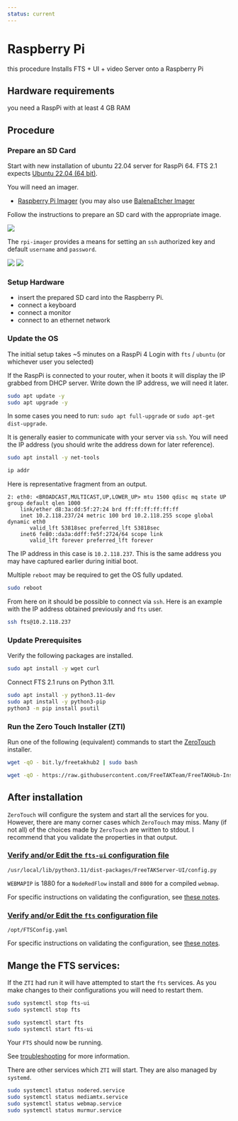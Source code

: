```yaml
---
status: current
---
```


# Raspberry Pi

this procedure Installs FTS + UI + video Server onto a Raspberry Pi

## Hardware requirements
you need a RaspPi with at least 4 GB RAM

## Procedure

### Prepare an SD Card
Start with new installation of ubuntu 22.04 server for RaspPi 64.
FTS 2.1 expects [Ubuntu 22.04 (64 bit)](https://ubuntu.com/download/raspberry-pi/thank-you?version=22.04.3&architecture=server-arm64+raspi).

You will need an imager.

* [Raspberry Pi Imager](https://www.raspberrypi.com/software/) (you may also use [BalenaEtcher Imager](https://www.balena.io/etcher)

Follow the instructions to prepare an SD card with the appropriate image.

![](rpi-imager.png)

The `rpi-imager` provides a means for setting an `ssh` authorized key and default `username` and `password`. 

![](rpi-imager-ssh-settings.png)
![](rpi-imager-general-settings.png)

### Setup Hardware

 * insert the prepared SD card into the Raspberry Pi.
 * connect a keyboard
 * connect a monitor
 * connect to an ethernet network

### Update the OS

The initial setup takes ~5 minutes on a RaspPi 4
Login with `fts` / `ubuntu` (or whichever user you selected)

If the RaspPi is connected to your router,
when it boots it will display the IP grabbed from DHCP server.
Write down the IP address, we will need it later.

```bash
sudo apt update -y 
sudo apt upgrade -y
```

In some cases you need to run: 
```sudo apt full-upgrade``` or ```sudo apt-get dist-upgrade```.

It is generally easier to communicate with your server via `ssh`.
You will need the IP address (you should write the address down for later reference).
```bash
sudo apt install -y net-tools
```
```bash
ip addr
```
Here is representative fragment from an output.
```text
2: eth0: <BROADCAST,MULTICAST,UP,LOWER_UP> mtu 1500 qdisc mq state UP group default qlen 1000
    link/ether d8:3a:dd:5f:27:24 brd ff:ff:ff:ff:ff:ff
    inet 10.2.118.237/24 metric 100 brd 10.2.118.255 scope global dynamic eth0
       valid_lft 53818sec preferred_lft 53818sec
    inet6 fe80::da3a:ddff:fe5f:2724/64 scope link
       valid_lft forever preferred_lft forever
```
The IP address in this case is `10.2.118.237`.
This is the same address you may have captured earlier during initial boot.

Multiple `reboot` may be required to get the OS fully updated.
```bash
sudo reboot 
```

From here on it should be possible to connect via `ssh`.
Here is an example with the IP address obtained previously and `fts` user.
```bash
ssh fts@10.2.118.237
```

### Update Prerequisites

Verify the following packages are installed.
```bash
sudo apt install -y wget curl
````

Connect 
FTS 2.1 runs on Python 3.11.
```bash
sudo apt install -y python3.11-dev
sudo apt install -y python3-pip
python3 -m pip install psutil
```

### Run the Zero Touch Installer (ZTI)
Run one of the following (equivalent) commands to start the [ZeroTouch](../../Installation/Ansible/ZeroTouchInstall.md) installer.
```bash
wget -qO - bit.ly/freetakhub2 | sudo bash
```
```bash
wget -qO - https://raw.githubusercontent.com/FreeTAKTeam/FreeTAKHub-Installation/main/scripts/easy_install.sh | bash
```

## After installation

`ZeroTouch` will configure the system and start all the services for you. 
However, there are many corner cases which `ZeroTouch` may miss.
Many (if not all) of the choices made by `ZeroTouch` are written to stdout.
I recommend that you validate the properties in that output.

### [Verify and/or Edit the `fts-ui` configuration file](../../administration/usingConsole.md)  
```text
/usr/local/lib/python3.11/dist-packages/FreeTAKServer-UI/config.py
```
`WEBMAPIP` is 1880 for a `NodeRedFlow` install and `8000` for a compiled `webmap`.

For specific instructions on validating the configuration,
see [these notes](../Troubleshooting/fts-ui-server.md).

### [Verify and/or Edit the `fts` configuration file](../../administration/usingConsole.md) 
```text
/opt/FTSConfig.yaml
```

For specific instructions on validating the configuration,
see [these notes](../Troubleshooting/fts-server.md).

## Mange the FTS services:

If the `ZTI` had run it will have attempted to start the `fts` services.
As you make changes to their configurations you will need to restart them.
```bash
sudo systemctl stop fts-ui
sudo systemctl stop fts

sudo systemctl start fts
sudo systemctl start fts-ui
```

Your `FTS` should now be running.

See [troubleshooting](../Troubleshooting/troubleshooting_faq.md) for more information.

There are other services which `ZTI` will start.
They are also managed by `systemd`.

```bash
sudo systemctl status nodered.service
sudo systemctl status mediamtx.service
sudo systemctl status webmap.service
sudo systemctl status murmur.service
```
